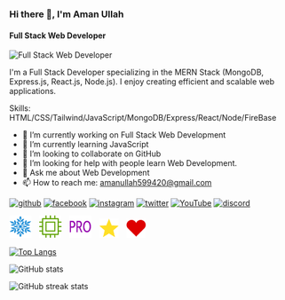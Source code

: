 ### Hi there 👋, I'm Aman Ullah
#### Full Stack Web Developer
![Full Stack Web Developer](https://arturssmirnovs.github.io/github-profile-readme-generator/images/banner.png)

I'm a Full Stack Developer specializing in the MERN Stack (MongoDB, Express.js, React.js, Node.js). I enjoy creating efficient and scalable web applications.

Skills: HTML/CSS/Tailwind/JavaScript/MongoDB/Express/React/Node/FireBase 

- 🔭 I’m currently working on Full Stack Web Development 
- 🌱 I’m currently learning JavaScript 
- 👯 I’m looking to collaborate on GitHub 
- 🤔 I’m looking for help with people learn Web Development. 
- 💬 Ask me about Web Development  
- 📫 How to reach me: amanullah599420@gmail.com 


[<img src='https://cdn.jsdelivr.net/npm/simple-icons@3.0.1/icons/github.svg' alt='github' height='40'>](https://github.com/AmanUllah-Coder)  [<img src='https://cdn.jsdelivr.net/npm/simple-icons@3.0.1/icons/facebook.svg' alt='facebook' height='40'>](https://www.facebook.com/amanullahseo)  [<img src='https://cdn.jsdelivr.net/npm/simple-icons@3.0.1/icons/instagram.svg' alt='instagram' height='40'>](https://www.instagram.com/seoaman/)  [<img src='https://cdn.jsdelivr.net/npm/simple-icons@3.0.1/icons/twitter.svg' alt='twitter' height='40'>](https://twitter.com/Aman_Ullah_X)  [<img src='https://cdn.jsdelivr.net/npm/simple-icons@3.0.1/icons/youtube.svg' alt='YouTube' height='40'>](https://www.youtube.com/channel/aman_ullah_yt)  [<img src='https://cdn.jsdelivr.net/npm/simple-icons@3.0.1/icons/discord.svg' alt='discord' height='40'>](amanullah365)  

<a href='https://archiveprogram.github.com/'><img src='https://raw.githubusercontent.com/acervenky/animated-github-badges/master/assets/acbadge.gif' width='40' height='40'></a> <a href='https://docs.github.com/en/developers'><img src='https://raw.githubusercontent.com/acervenky/animated-github-badges/master/assets/devbadge.gif' width='40' height='40'></a> <a href='https://github.com/pricing'><img src='https://raw.githubusercontent.com/acervenky/animated-github-badges/master/assets/pro.gif' width='40' height='40'></a> <a href='https://stars.github.com/'><img src='https://raw.githubusercontent.com/acervenky/animated-github-badges/master/assets/starbadge.gif' width='35' height='35'></a> <a href='https://docs.github.com/en/github/supporting-the-open-source-community-with-github-sponsors'><img src='https://raw.githubusercontent.com/acervenky/animated-github-badges/master/assets/sponsorbadge.gif' width='35' height='35'></a> 

[![Top Langs](https://github-readme-stats.vercel.app/api/top-langs/?username=AmanUllah-Coder)](https://github.com/anuraghazra/github-readme-stats)

![GitHub stats](https://github-readme-stats.vercel.app/api?username=AmanUllah-Coder&show_icons=true)  

![GitHub streak stats](https://streak-stats.demolab.com/?user=AmanUllah-Coder)  

